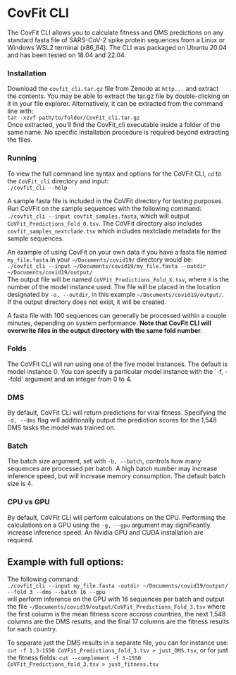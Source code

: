 # CovFit CLI
The CovFit CLI allows you to calculate fitness and DMS predictions on any standard fasta file of SARS-CoV-2 spike protein sequences from a Linux or Windows WSL2 terminal (x86_64). The CLI was packaged on Ubuntu 20.04 and has been tested on 18.04 and 22.04.

### Installation
Download the `covfit_cli.tar.gz` file from Zenodo at `http...` and extract the contents. You may be able to extract the tar.gz file by double-clicking on it in your file explorer. Alternatively, it can be extracted from the command line with: <br>
`tar -xzvf path/to/folder/CovFit_cli.tar.gz` <br>
Once extracted, you'll find the CovFit_cli executable inside a folder of the same name. No specific installation procedure is required beyond extracting the files.

### Running
To view the full command line syntax and options for the CoVFit CLI, `cd` to the `CoVFit_cli` directory and input:<br>
`./covfit_cli --help`

A sample fasta file is included in the CoVFit directory for testing purposes. Run CoVFit on the sample sequences with the following command: `./covfit_cli --input covfit_samples.fasta`, which will output `CoVFit_Predictions_Fold_0.tsv`. The CoVFit directory also includes `covfit_samples_nextclade.tsv` which includes nextclade metadata for the sample sequences.  

An example of using CovFit on your own data if you have a fasta file named `my_file.fasta` in your `~/Documents/covid19/` directory would be:<br>
`./covfit_cli --input ~/Documents/covid19/my_file.fasta --outdir ~/Documents/covid19/output/`<br>
 The output file will be named `CoVFit_Predictions_Fold_X.tsv`, where `X` is the number of the model instance used. The file will be placed in the location designated by `-o, --outdir`, in this example `~/Documents/covid19/output/`. If the output directory does not exist, it will be created. <br>

A fasta file with 100 sequences can generally be processed within a couple minutes, depending on system performance. **Note that CovFit CLI will overwrite files in the output directory with the same fold number**. 

### Folds
The CoVFit CLI will run using one of the five model instances. The default is model instance 0. You can specify a particular model instance with the `-f, --fold' argument and an integer from 0 to 4.   

### DMS
By default, CoVFit CLI will return predictions for viral fitness. Specifying the `-d, --dms` flag will additionally output the prediction scores for the 1,548 DMS tasks the model was trained on. 

### Batch
The batch size argument, set with `-b, --batch`, controls how many sequences are processed per batch. A high batch number may increase inference speed, but will increase memory consumption. The default batch size is 4.

### CPU vs GPU
By default, CoVFit CLI will perform calculations on the CPU. Performing the calculations on a GPU using the `-g, --gpu` argument may significantly increase inference speed. An Nvidia GPU and CUDA installation are required. 

## Example with full options:
The following command:<br>
`./covfit_cli --input my_file.fasta -outdir ~/Documents/covid19/output/ --fold 3 --dms --batch 16 --gpu` <br>
will perform inference on the GPU with 16 sequences per batch and output the file `~/Documents/covid19/output/CoVFit_Predictions_Fold_3.tsv` where the first column is the mean fitness score accross countries, the next 1,548 columns are the DMS results, and the final 17 columns are the fitness results for each country.

To separate just the DMS results in a separate file, you can for instance use: `cut -f 1,3-1550 CoVFit_Predictions_fold_3.tsv > just_DMS.tsv`, or for just the fitness fields: `cut --complement -f 3-1550 CoVFit_Predictions_fold_3.tsv > just_fitness.tsv` 


